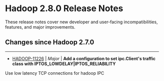 # Hadoop  2.8.0 Release Notes

These release notes cover  new developer and user-facing incompatibilities, features, and major improvements.

## Changes since Hadoop 2.7.0

---

* [HADOOP-11226](https://issues.apache.org/jira/browse/HADOOP-11226) | *Major* | **Add a configuration to set ipc.Client's traffic class with IPTOS\_LOWDELAY\|IPTOS\_RELIABILITY**

Use low latency TCP connections for hadoop IPC



